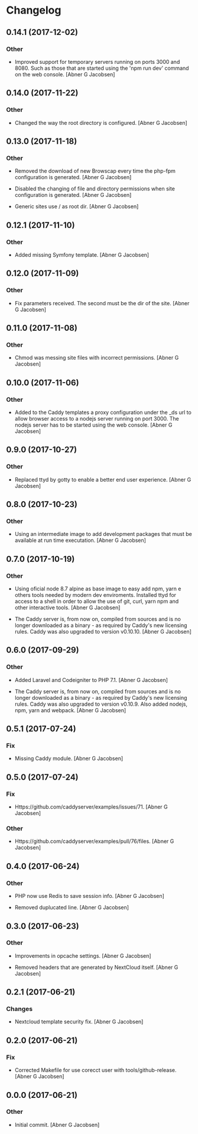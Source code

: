 # Changelog


## 0.14.1 (2017-12-02)

### Other

* Improved support for temporary servers running on ports 3000 and 8080. Such as those that are started using the 'npm run dev' command on the web console. [Abner G Jacobsen]


## 0.14.0 (2017-11-22)

### Other

* Changed the way the root directory is configured. [Abner G Jacobsen]


## 0.13.0 (2017-11-18)

### Other

* Removed the download of new Browscap every time the php-fpm configuration is generated. [Abner G Jacobsen]

* Disabled the changing of file and directory permissions when site configuration is generated. [Abner G Jacobsen]

* Generic sites use / as root dir. [Abner G Jacobsen]


## 0.12.1 (2017-11-10)

### Other

* Added missing Symfony template. [Abner G Jacobsen]


## 0.12.0 (2017-11-09)

### Other

* Fix parameters received. The second must be the dir of the site. [Abner G Jacobsen]


## 0.11.0 (2017-11-08)

### Other

* Chmod was messing site files with incorrect permissions. [Abner G Jacobsen]


## 0.10.0 (2017-11-06)

### Other

* Added to the Caddy templates a proxy configuration under the _ds url to allow browser access to a nodejs server running on port 3000. The nodejs server has to be started using the web console. [Abner G Jacobsen]


## 0.9.0 (2017-10-27)

### Other

* Replaced ttyd by gotty to enable a better end user experience. [Abner G Jacobsen]


## 0.8.0 (2017-10-23)

### Other

* Using an intermediate image to add development packages that must be available at run time executation. [Abner G Jacobsen]


## 0.7.0 (2017-10-19)

### Other

* Using oficial node 8.7 alpine as base image to easy add npm, yarn e others tools needed by modern dev enviroments. Installed ttyd for access to a shell in order to allow the use of git, curl, yarn npm and other interactive tools. [Abner G Jacobsen]

* The Caddy server is, from now on, compiled from sources and is no longer downloaded as a binary - as required by Caddy's new licensing rules. Caddy was also upgraded to version v0.10.10. [Abner G Jacobsen]


## 0.6.0 (2017-09-29)

### Other

* Added Laravel and Codeigniter to PHP 7.1. [Abner G Jacobsen]

* The Caddy server is, from now on, compiled from sources and is no longer downloaded as a binary - as required by Caddy's new licensing rules. Caddy was also upgraded to version v0.10.9. Also added nodejs, npm, yarn and webpack. [Abner G Jacobsen]


## 0.5.1 (2017-07-24)

### Fix

* Missing Caddy module. [Abner G Jacobsen]


## 0.5.0 (2017-07-24)

### Fix

* Https://github.com/caddyserver/examples/issues/71. [Abner G Jacobsen]

### Other

* Https://github.com/caddyserver/examples/pull/76/files. [Abner G Jacobsen]


## 0.4.0 (2017-06-24)

### Other

* PHP now use Redis to save session info. [Abner G Jacobsen]

* Removed duplucated line. [Abner G Jacobsen]


## 0.3.0 (2017-06-23)

### Other

* Improvements in opcache settings. [Abner G Jacobsen]

* Removed headers that are generated by NextCloud itself. [Abner G Jacobsen]


## 0.2.1 (2017-06-21)

### Changes

* Nextcloud template security fix. [Abner G Jacobsen]


## 0.2.0 (2017-06-21)

### Fix

* Corrected Makefile for use corecct user with tools/github-release. [Abner G Jacobsen]


## 0.0.0 (2017-06-21)

### Other

* Initial commit. [Abner G Jacobsen]


